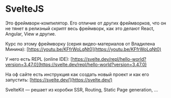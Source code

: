 # SvelteJS

Это фреймворк-компилятор. Его отличие от других фреймворков, что он не тянет в релизный скрипт весь фреймворк, как это делают React, Angular, View и другие.

Курс по этому фреймворку (серия видео-материалов от Владилена Минина): [https://youtu.be/KFfrWoLqNt0](https://youtu.be/KFfrWoLqNt0)

У него есть REPL (online IDE): [https://svelte.dev/repl/hello-world?version=3.47.0](https://svelte.dev/repl/hello-world?version=3.47.0)

На оф сайте есть инструкция как создать новый проект и как его запустить: [https://svelte.dev/](https://svelte.dev/)

SvelteKit — решает из коробки SSR, Routing, Static Page generation, ...
